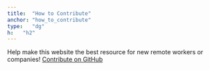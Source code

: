 ```yaml
---
title:  "How to Contribute"
anchor: "how_to_contribute"
type:   "dg"
h:   "h2"
---
```


Help make this website the best resource for new remote workers or companies! [Contribute on GitHub](https://github.com/webreattivo/remote-work-the-right-way)